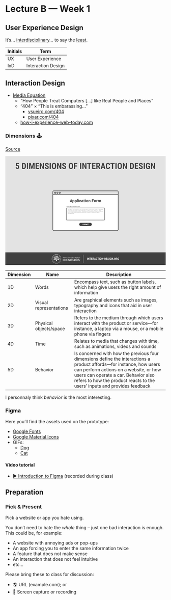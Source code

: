 # Lecture B — Week 1

## User Experience Design

It’s… [interdisciplinary](https://github.com/envisprecisely/disciplines-of-ux)… to say the [least](https://public-media.interaction-design.org/images/encyclopedia/human_computer_interaction_hci/Interaction-Design-Disciplines.jpg).
<!-- Source: https://www.interaction-design.org/literature/book/the-encyclopedia-of-human-computer-interaction-2nd-ed/human-computer-interaction-brief-intro -->

Initials|Term
---|---
UX | User Experience
IxD | Interaction Design

## Interaction Design

- [Media Equation](https://en.wikipedia.org/wiki/The_Media_Equation)
  - “How People Treat Computers […] like Real People and Places”
  - “404” × “This is embarassing…”
    - [vsueiro.com/404](https://vsueiro.com/404)
    - [pixar.com/404](https://www.pixar.com/404)
  - [how-i-experience-web-today.com](https://how-i-experience-web-today.com/)

### Dimensions 🕹

[Source ](https://www.interaction-design.org/literature/topics/interaction-design)

![GIF](../../../../media/5-dimensions.gif)

Dimension|Name|Description
---|---|---  
1D|Words|Encompass text, such as button labels, which help give users the right amount of information
2D|Visual representations|Are graphical elements such as images, typography and icons that aid in user interaction
3D|Physical objects/space|Refers to the medium through which users interact with the product or service—for instance, a laptop via a mouse, or a mobile phone via fingers 
4D|Time|Relates to media that changes with time, such as animations, videos and sounds
5D|Behavior|Is concerned with how the previous four dimensions define the interactions a product affords—for instance, how users can perform actions on a website, or how users can operate a car. Behavior also refers to how the product reacts to the users’ inputs and provides feedback

I personnaly think _behavior_ is the most interesting.

### Figma

Here you’ll find the assets used on the prototype:
- [Google Fonts](https://fonts.google.com/)
- [Google Material Icons](https://fonts.google.com/icons)
- GIFs:
  - [Dog](../../../../media/dog.gif)
  - [Cat](../../../../media/cat.gif)

#### Video tutorial
- [▶️ Introduction to Figma](https://youtu.be/T3emPBdUvMc) (recorded during class)

## Preparation

### Pick & Present

Pick a website or app you hate using.

You don’t need to hate the _whole_ thing – just one bad interaction is enough. This could be, for example:

- A website with annoying ads or pop-ups
- An app forcing you to enter the same information twice
- A feature that does not make sense
- An interaction that does not feel intuitive
- etc…

Please bring these to class for discussion:

- 🌎 URL (example.com); or
- 📱 Screen capture or recording
